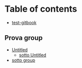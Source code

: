 # Table of contents

* [test-gitbook](README.md)

## Prova group

* [Untitled](prova-group/untitled/README.md)
  * [sotto Untitled](prova-group/untitled/sotto-untitled.md)
* [sotto group](prova-group/sotto-group.md)

